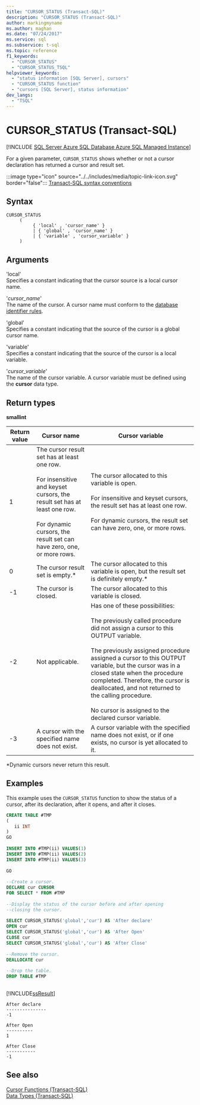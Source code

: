 ```yaml
---
title: "CURSOR_STATUS (Transact-SQL)"
description: "CURSOR_STATUS (Transact-SQL)"
author: markingmyname
ms.author: maghan
ms.date: "07/24/2017"
ms.service: sql
ms.subservice: t-sql
ms.topic: reference
f1_keywords:
  - "CURSOR_STATUS"
  - "CURSOR_STATUS_TSQL"
helpviewer_keywords:
  - "status information [SQL Server], cursors"
  - "CURSOR_STATUS function"
  - "cursors [SQL Server], status information"
dev_langs:
  - "TSQL"
---
```

# CURSOR_STATUS (Transact-SQL)
[!INCLUDE [SQL Server Azure SQL Database Azure SQL Managed Instance](../../includes/applies-to-version/sql-asdb-asdbmi.md)]

For a given parameter, `CURSOR_STATUS` shows whether or not a cursor declaration has returned a cursor and result set.
  
:::image type="icon" source="../../includes/media/topic-link-icon.svg" border="false"::: [Transact-SQL syntax conventions](../../t-sql/language-elements/transact-sql-syntax-conventions-transact-sql.md)
  
## Syntax  
  
```syntaxsql
CURSOR_STATUS   
     (  
          { 'local' , 'cursor_name' }   
          | { 'global' , 'cursor_name' }   
          | { 'variable' , 'cursor_variable' }   
     )  
```  
  
## Arguments
'local'  
Specifies a constant indicating that the cursor source is a local cursor name.
  
'*cursor_name*'  
The name of the cursor. A cursor name must conform to the [database identifier rules](../../relational-databases/databases/database-identifiers.md).
  
'global'  
Specifies a constant indicating that the source of the cursor is a global cursor name.
  
'variable'  
Specifies a constant indicating that the source of the cursor is a local variable.
  
'*cursor_variable*'  
The name of the cursor variable. A cursor variable must be defined using the **cursor** data type.
  
## Return types
**smallint**
  
|Return value|Cursor name|Cursor variable|  
|---|---|---|
|1|The cursor result set has at least one row.<br /><br /> For insensitive and keyset cursors, the result set has at least one row.<br /><br /> For dynamic cursors, the result set can have zero, one, or more rows.|The cursor allocated to this variable is open.<br /><br /> For insensitive and keyset cursors, the result set has at least one row.<br /><br /> For dynamic cursors, the result set can have zero, one, or more rows.|  
|0|The cursor result set is empty.*|The cursor allocated to this variable is open, but the result set is definitely empty.*|  
|-1|The cursor is closed.|The cursor allocated to this variable is closed.|  
|-2|Not applicable.|Has one of these possibilities:<br /><br /> The previously called procedure did not assign a cursor to this OUTPUT variable.<br /><br /> The previously assigned procedure assigned a cursor to this OUTPUT variable, but the cursor was in a closed state when the procedure completed. Therefore, the cursor is deallocated, and not returned to the calling procedure.<br /><br /> No cursor is assigned to the declared cursor variable.|  
|-3|A cursor with the specified name does not exist.|A cursor variable with the specified name does not exist, or if one exists, no cursor is yet allocated to it.|  
  
*Dynamic cursors never return this result.
  
## Examples  
This example uses the `CURSOR_STATUS` function to show the status of a cursor, after its declaration, after it opens, and after it closes.
  
```sql
CREATE TABLE #TMP  
(  
   ii INT  
)  
GO  
  
INSERT INTO #TMP(ii) VALUES(1)  
INSERT INTO #TMP(ii) VALUES(2)  
INSERT INTO #TMP(ii) VALUES(3)  
  
GO  
  
--Create a cursor.  
DECLARE cur CURSOR  
FOR SELECT * FROM #TMP  
  
--Display the status of the cursor before and after opening  
--closing the cursor.  
  
SELECT CURSOR_STATUS('global','cur') AS 'After declare'  
OPEN cur  
SELECT CURSOR_STATUS('global','cur') AS 'After Open'  
CLOSE cur  
SELECT CURSOR_STATUS('global','cur') AS 'After Close'  
  
--Remove the cursor.  
DEALLOCATE cur  
  
--Drop the table.  
DROP TABLE #TMP  
  
```  
  
[!INCLUDE[ssResult](../../includes/ssresult-md.md)]
  
```
After declare
---------------
-1  
  
After Open
----------
1  
  
After Close
-----------
-1
```  
  
## See also
[Cursor Functions &#40;Transact-SQL&#41;](../../t-sql/functions/cursor-functions-transact-sql.md)  
[Data Types &#40;Transact-SQL&#41;](../../t-sql/data-types/data-types-transact-sql.md)
  
  
